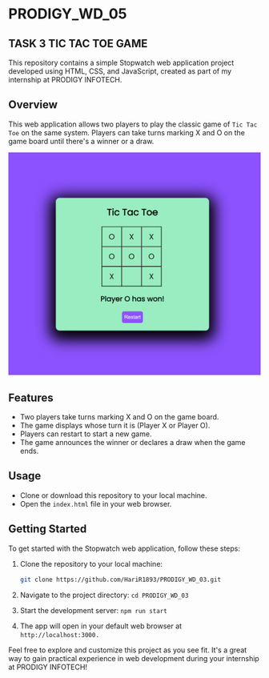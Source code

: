 
# PRODIGY_WD_05

## TASK 3 TIC TAC TOE GAME

This repository contains a simple Stopwatch web application project developed using HTML, CSS, and JavaScript, created as part of my internship at PRODIGY INFOTECH.

## Overview

This web application allows two players to play the classic game of `Tic Tac Toe` on the same system. Players can take turns marking X and O on the game board until there's a winner or a draw.

![Demo picture of the Tic tac toe game](Image/DEMO.png)

## Features
- Two players take turns marking X and O on the game board.
- The game displays whose turn it is (Player X or Player O).
- Players can restart to start a new game.
- The game announces the winner or declares a draw when the game ends.

## Usage
- Clone or download this repository to your local machine.
- Open the `index.html` file in your web browser.


## Getting Started

To get started with the Stopwatch web application, follow these steps:

1. Clone the repository to your local machine:

   ```bash
   git clone https://github.com/HariR1893/PRODIGY_WD_03.git
   ```
2. Navigate to the project directory:
   `cd PRODIGY_WD_03`

3. Start the development server:
    `npm run start`
   
5. The app will open in your default web browser at `http://localhost:3000.`

Feel free to explore and customize this project as you see fit. It's a great way to gain practical experience in web development during your internship at PRODIGY INFOTECH!
